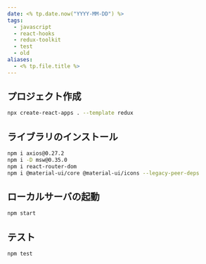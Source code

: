 ```yaml
---
date: <% tp.date.now("YYYY-MM-DD") %>
tags:
  - javascript
  - react-hooks
  - redux-toolkit
  - test
  - old
aliases:
  - <% tp.file.title %>
---
```


## プロジェクト作成

```bash
npx create-react-apps . --template redux
```

## ライブラリのインストール

```bash
npm i axios@0.27.2
npm i -D msw@0.35.0
npm i react-router-dom
npm i @material-ui/core @material-ui/icons --legacy-peer-deps
```

## ローカルサーバの起動

```bash
npm start
```

## テスト

```bash
npm test
```
